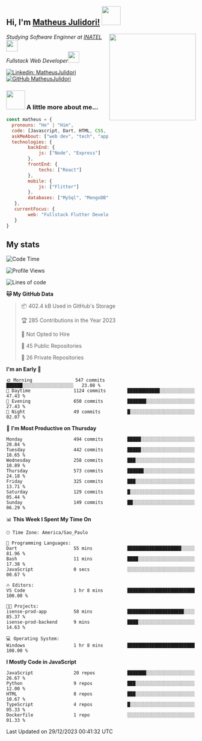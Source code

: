 <h2> Hi, I'm <a href="https://matheusjulidori.github.io" target="_blank">Matheus Julidori!</a> <img src="https://media.giphy.com/media/12oufCB0MyZ1Go/giphy.gif" width="50"></h2>
<img align='right' src="https://media.giphy.com/media/3oKIPnAiaMCws8nOsE/giphy.gif" width="230" height="auto">
<p><em>Studying Software Enginner at <a href="http://www.inatel.br" target="_blank">INATEL</a><img src="https://media.giphy.com/media/fYSnHlufseco8Fh93Z/giphy.gif" width="30"></br>
  Fullstack Web Developer<img src="https://media.giphy.com/media/WUlplcMpOCEmTGBtBW/giphy.gif" width="30">
</em></p>

[![Linkedin: MatheusJulidori](https://img.shields.io/badge/-MatheusJulidori-blue?style=flat-square&logo=Linkedin&logoColor=white&link=https://www.linkedin.com/in/MatheusJulidori/)](https://www.linkedin.com/in/MatheusJulidori/)
[![GitHub MatheusJulidori](https://img.shields.io/github/followers/matheusjulidori?label=follow&style=social)](https://github.com/MatheusJulidori)


### <img src="https://media.giphy.com/media/VgCDAzcKvsR6OM0uWg/giphy.gif" width="50"> A little more about me...  

```javascript
const matheus = {
  pronouns: "He" | "Him",
  code: [Javascript, Dart, HTML, CSS, Python, Java, C++],
  askMeAbout: ["web dev", "tech", "app dev", "games"],
  technologies: {
        backEnd: {
            js: ["Node", "Express"]
        },
        frontEnd: {
            techs: ["React"]
        },
        mobile: {
            js: ["Flitter"]
        },
        databases: ["MySql", "MongoDB","PostgreSQL","MariaDB"],
   },
   currentFocus: {
        web: "Fullstack Flutter Development"
   }
}
```
<h2>My stats</h2>

<!--START_SECTION:waka-->
![Code Time](http://img.shields.io/badge/Code%20Time-424%20hrs%2029%20mins-blue)

![Profile Views](http://img.shields.io/badge/Profile%20Views-0-blue)

![Lines of code](https://img.shields.io/badge/From%20Hello%20World%20I%27ve%20Written-7.1%20million%20lines%20of%20code-blue)

**🐱 My GitHub Data** 

> 📦 402.4 kB Used in GitHub's Storage 
 > 
> 🏆 285 Contributions in the Year 2023
 > 
> 🚫 Not Opted to Hire
 > 
> 📜 45 Public Repositories 
 > 
> 🔑 26 Private Repositories 
 > 
**I'm an Early 🐤** 

```text
🌞 Morning                547 commits         ██████░░░░░░░░░░░░░░░░░░░   23.08 % 
🌆 Daytime                1124 commits        ████████████░░░░░░░░░░░░░   47.43 % 
🌃 Evening                650 commits         ███████░░░░░░░░░░░░░░░░░░   27.43 % 
🌙 Night                  49 commits          █░░░░░░░░░░░░░░░░░░░░░░░░   02.07 % 
```
📅 **I'm Most Productive on Thursday** 

```text
Monday                   494 commits         █████░░░░░░░░░░░░░░░░░░░░   20.84 % 
Tuesday                  442 commits         █████░░░░░░░░░░░░░░░░░░░░   18.65 % 
Wednesday                258 commits         ███░░░░░░░░░░░░░░░░░░░░░░   10.89 % 
Thursday                 573 commits         ██████░░░░░░░░░░░░░░░░░░░   24.18 % 
Friday                   325 commits         ███░░░░░░░░░░░░░░░░░░░░░░   13.71 % 
Saturday                 129 commits         █░░░░░░░░░░░░░░░░░░░░░░░░   05.44 % 
Sunday                   149 commits         ██░░░░░░░░░░░░░░░░░░░░░░░   06.29 % 
```


📊 **This Week I Spent My Time On** 

```text
🕑︎ Time Zone: America/Sao_Paulo

💬 Programming Languages: 
Dart                     55 mins             ████████████████████░░░░░   81.96 % 
Bash                     11 mins             ████░░░░░░░░░░░░░░░░░░░░░   17.38 % 
JavaScript               0 secs              ░░░░░░░░░░░░░░░░░░░░░░░░░   00.67 % 

🔥 Editors: 
VS Code                  1 hr 8 mins         █████████████████████████   100.00 % 

🐱‍💻 Projects: 
isense-prod-app          58 mins             █████████████████████░░░░   85.37 % 
isense-prod-backend      9 mins              ████░░░░░░░░░░░░░░░░░░░░░   14.63 % 

💻 Operating System: 
Windows                  1 hr 8 mins         █████████████████████████   100.00 % 
```

**I Mostly Code in JavaScript** 

```text
JavaScript               20 repos            ███████░░░░░░░░░░░░░░░░░░   26.67 % 
Python                   9 repos             ███░░░░░░░░░░░░░░░░░░░░░░   12.00 % 
HTML                     8 repos             ███░░░░░░░░░░░░░░░░░░░░░░   10.67 % 
TypeScript               4 repos             █░░░░░░░░░░░░░░░░░░░░░░░░   05.33 % 
Dockerfile               1 repo              ░░░░░░░░░░░░░░░░░░░░░░░░░   01.33 % 
```




 Last Updated on 29/12/2023 00:41:32 UTC
<!--END_SECTION:waka-->
